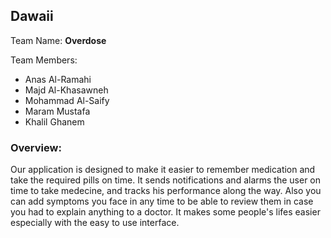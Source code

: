 ## Dawaii 

Team Name: **Overdose**

Team Members: 
+ Anas Al-Ramahi
+ Majd Al-Khasawneh
+ Mohammad Al-Saify
+ Maram Mustafa
+ Khalil Ghanem


### Overview:
Our application is designed to make it easier to remember medication and take the required pills on time. It sends notifications and alarms the user on time to take medecine, and tracks his performance along the way. Also you can add symptoms you face in any time to be able to review them in case you had to explain anything to a doctor. It makes some people's lifes easier especially with the easy to use interface.
